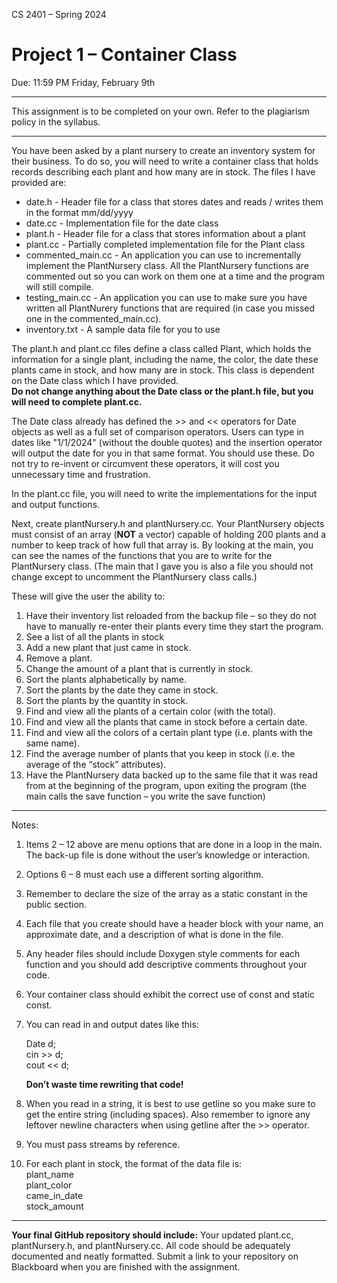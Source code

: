 CS 2401 – Spring 2024
# Project 1 – Container Class
Due: 11:59 PM Friday, February 9th
***  
This assignment is to be completed on your own. Refer to the plagiarism policy in the syllabus.
***  

You have been asked by a plant nursery to create an inventory system for their business. To do so, you will need to write a container class that holds records describing each plant and how many are in stock.
The files I have provided are:  
* date.h - Header file for a class that stores dates and reads / writes them in the format mm/dd/yyyy
* date.cc - Implementation file for the date class
* plant.h - Header file for a class that stores information about a plant
* plant.cc - Partially completed implementation file for the Plant class
* commented_main.cc - An application you can use to incrementally implement the PlantNursery class. All the PlantNursery functions are commented out so you can work on them one at a time and the program will still compile.
* testing_main.cc - An application you can use to make sure you have written all PlantNurery functions that are required (in case you missed one in the commented_main.cc).
* inventory.txt - A sample data file for you to use

The plant.h and plant.cc files define a class called Plant, which holds the information for a single plant, including the name, the color, the date these plants came in stock, and how many are in stock. This class is dependent on the Date class which I have provided.  
**Do not change anything about the Date class or the plant.h file, but you will need to complete plant.cc.**  

The Date class already has defined the >> and << operators for Date objects as well as a full set of comparison operators. Users can type in dates like "1/1/2024" (without the double quotes) and the insertion operator will output the date for you in that same format. You should use these. Do not try to re-invent or circumvent these operators, it will cost you unnecessary time and frustration.  

In the plant.cc file, you will need to write the implementations for the input and output functions.  

Next, create plantNursery.h and plantNursery.cc. Your PlantNursery objects must consist of an array (**NOT** a vector) capable of holding 200 plants and a number to keep track of how full that array is. By looking at the main, you can see the names of the functions that you are to write for the PlantNursery class. (The main that I gave you is also a file you should not change except to uncomment the PlantNursery class calls.)   

These will give the user the ability to:
1.	Have their inventory list reloaded from the backup file – so they do not have to manually re-enter their plants every time they start the program.
2.	See a list of all the plants in stock
3.	Add a new plant that just came in stock.
4.	Remove a plant.
5.	Change the amount of a plant that is currently in stock.
6.	Sort the plants alphabetically by name.
7.	Sort the plants by the date they came in stock.
8.	Sort the plants by the quantity in stock.
9.	Find and view all the plants of a certain color (with the total).
10.	Find and view all the plants that came in stock before a certain date.
11.	Find and view all the colors of a certain plant type (i.e. plants with the same name).
12.	Find the average number of plants that you keep in stock (i.e. the average of the “stock” attributes).
13.	Have the PlantNursery data backed up to the same file that it was read from at the beginning of the program, upon exiting the program (the main calls the save function – you write the save function)  

***  

Notes:
1.	Items 2 – 12 above are menu options that are done in a loop in the main. The back-up file is done without the user’s knowledge or interaction.
2.	Options 6 – 8 must each use a different sorting algorithm.
3.	Remember to declare the size of the array as a static constant in the public section.
4.	Each file that you create should have a header block with your name, an approximate date, and a description of what is done in the file.
5.	Any header files should include Doxygen style comments for each function and you should add descriptive comments throughout your code.
6.	Your container class should exhibit the correct use of const and static const.
7.	You can read in and output dates like this:

    Date d;  
    cin >> d;  
    cout << d;  

    **Don’t waste time rewriting that code!**  
8.	When you read in a string, it is best to use getline so you make sure to get the entire string (including spaces). Also remember to ignore any leftover newline characters when using getline after the >> operator.  
9.	You must pass streams by reference.  
10.	For each plant in stock, the format of the data file is:  
    plant_name  
    plant_color  
    came_in_date  
    stock_amount  

***  

**Your final GitHub repository should include:** Your updated plant.cc, plantNursery.h, and plantNursery.cc. All code should be adequately documented and neatly formatted. Submit a link to your repository on Blackboard when you are finished with the assignment.
